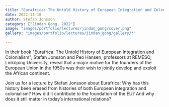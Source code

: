 ```yaml
---
title: "Eurafrica: The Untold History of European Integration and Colonialism"
date: 2022-11-18
author: Stefan Jonsson
category: ["Jindan Gong, 2022"]
image: "images/portfolio/lectures/jindan_gong/cover.png"
gallery: "images/portfolio/lectures/jindan_gong/gallery/*"

---
```

In their book "Eurafrica: The Untold History of European Integration and Colonialism", Stefan Jonsson and Peo Hansen, professors at REMESO, Linköping University, reveal that a major motive for the founders of the European Union in the 1950s was their wish to jointly develop and exploit the African continent.

Join us for a lecture by Stefan Jonsson about Eurafrica: Why has this history been erased from histories of both European integration and colonialism? How did it contribute to the foundation of the EU? And why does it still matter in today’s international relations?